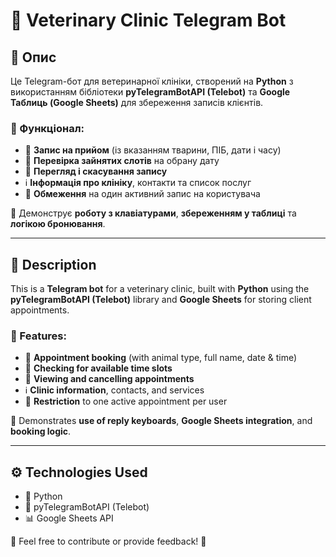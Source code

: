 # 🏥 Veterinary Clinic Telegram Bot

## 📌 Опис
Це Telegram-бот для ветеринарної клініки, створений на **Python** з використанням бібліотеки **pyTelegramBotAPI (Telebot)** та **Google Таблиць (Google Sheets)** для збереження записів клієнтів.

### 🔹 Функціонал:
- 🐾 **Запис на прийом** (із вказанням тварини, ПІБ, дати і часу)
- 📅 **Перевірка зайнятих слотів** на обрану дату
- 📝 **Перегляд і скасування запису**
- ℹ️ **Інформація про клініку**, контакти та список послуг
- 🔐 **Обмеження** на один активний запис на користувача

🔗 Демонструє **роботу з клавіатурами**, **збереженням у таблиці** та **логікою бронювання**.

---

## 📌 Description
This is a **Telegram bot** for a veterinary clinic, built with **Python** using the **pyTelegramBotAPI (Telebot)** library and **Google Sheets** for storing client appointments.

### 🔹 Features:
- 🐾 **Appointment booking** (with animal type, full name, date & time)
- 📅 **Checking for available time slots**
- 📝 **Viewing and cancelling appointments**
- ℹ️ **Clinic information**, contacts, and services
- 🔐 **Restriction** to one active appointment per user

🔗 Demonstrates **use of reply keyboards**, **Google Sheets integration**, and **booking logic**.

---

## ⚙️ Technologies Used
- 🐍 Python
- 📜 pyTelegramBotAPI (Telebot)
- 📊 Google Sheets API

📌 Feel free to contribute or provide feedback! 🚀
